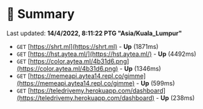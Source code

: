 # 📖 Summary
Last updated: **14/4/2022, 8:11:22 PTG "Asia/Kuala_Lumpur"**

- `GET` [https://shrt.ml](https://shrt.ml) - **Up** (1871ms)
- `GET` [https://hst.aytea.ml/](https://hst.aytea.ml/) - **Up** (4492ms)
- `GET` [https://color.aytea.ml/4b31d6.png](https://color.aytea.ml/4b31d6.png) - **Up** (1346ms)
- `GET` [https://memeapi.aytea14.repl.co/gimme](https://memeapi.aytea14.repl.co/gimme) - **Up** (599ms)
- `GET` [https://teledrivemy.herokuapp.com/dashboard](https://teledrivemy.herokuapp.com/dashboard) - **Up** (238ms)
